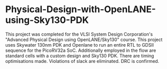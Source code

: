 # Physical-Design-with-OpenLANE-using-Sky130-PDK
This project was completed for the VLSI System Design Corporation's "Advanced Physical Design using OpenLANE/Sky130" course. This project uses Skywater 130nm PDK and Openlane to run an entire RTL to GDSII sequence for the PicoRV32a SoC. Additionally employed in the flow are standard cells with a custom design and Sky130 PDK. There are timing optimisations made. Violations of slack are eliminated. DRC is confirmed.
